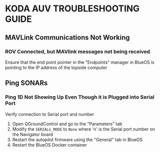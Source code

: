 # KODA AUV TROUBLESHOOTING GUIDE

## MAVLink Communications Not Working

### ROV Connected, but MAVlink messages not being received
Ensure that the end point pointer in the "Endpoints" manager in BlueOS is pointing to the IP address of the topside computer

## Ping SONARs

### Ping 1D Not Showing Up Even Though it is Plugged into Serial Port
Verify connection to Serial port and number
1. Open QGroundControl and go to the "Parameters" tab
2. Modify the `SERIALn_MODE` to `None` where 'n' is the Serial port number on the Navigator board
3. Restart the autopilot firmware using the "General" tab in BlueOS
4. Restart the BlueOS Docker container